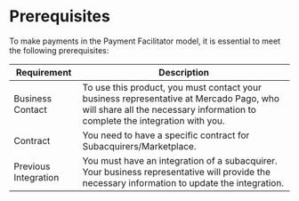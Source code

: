 # Prerequisites

To make payments in the Payment Facilitator model, it is essential to meet the following prerequisites:

| Requirement | Description |
|---|---|
| Business Contact | To use this product, you must contact your business representative at Mercado Pago, who will share all the necessary information to complete the integration with you. |
| Contract | You need to have a specific contract for Subacquirers/Marketplace. |
| Previous Integration | You must have an integration of a subacquirer. Your business representative will provide the necessary information to update the integration. |


